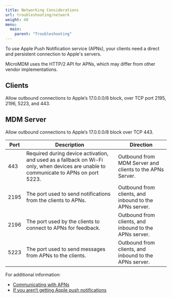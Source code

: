 ```yaml
---
title: Networking Considerations
url: troubleshooting/network
weight: 40
menu:
  main:
    parent: "Troubleshooting"
---
```


To use Apple Push Notification service (APNs), your clients need a direct and persistent connection to Apple's servers.

MicroMDM uses the HTTP/2 API for APNs, which may differ from other vendor implementations.

## Clients
Allow outbound connections to Apple’s 17.0.0.0/8 block, over TCP port 2195, 2196, 5223, and 443.

## MDM Server
Allow outbound connections to Apple’s 17.0.0.0/8 block over TCP 443.

| Port | Description                                                                                                                           | Direction                                                |
|------|---------------------------------------------------------------------------------------------------------------------------------------|----------------------------------------------------------|
| 443  | Required during device activation, and used as a fallback on Wi-Fi only, when devices are unable to communicate to APNs on port 5223. | Outbound from MDM Server and clients to the APNs Server. |
| 2195 | The port used to send notifications from the clients to APNs.                                                                         | Outbound from clients, and inbound to the APNs server.   |
| 2196 | The port used by the clients to connect to APNs for feedback.                                                                         | Outbound from clients, and inbound to the APNs server.   |
| 5223 | The port used to send messages from APNs to the clients.                                                                              | Outbound from clients, and inbound to the APNs server.   |

For additional information:

* [Communicating with APNs](https://developer.apple.com/library/content/documentation/NetworkingInternet/Conceptual/RemoteNotificationsPG/CommunicatingwithAPNs.html)
* [If you aren‘t getting Apple push notifications](https://support.apple.com/en-us/HT203609)